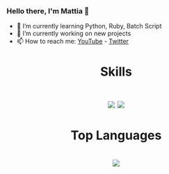### Hello there, I'm Mattia 👋

- 🌱 I’m currently learning Python, Ruby, Batch Script
- 🔭 I’m currently working on new projects
- 📫 How to reach me: [YouTube](https://www.youtube.com/channel/UCohKir-O0ZqYlfwywLaIKpw) - [Twitter](https://twitter.com/etimologyyy)

<h1 align="center">Skills<h1>
<div align="center">
  <img src="https://img.shields.io/badge/Python-3776AB?style=for-the-badge&logo=python&logoColor=white"/>
  <img src="https://img.shields.io/badge/Ruby-CC342D?style=for-the-badge&logo=ruby&logoColor=white"/>
</div>

<h1 align="center">Top Languages<h1>

<p align="center">
  <img src="https://github-readme-stats.vercel.app/api/top-langs/?username=etimology&layout=compact">
</p>

